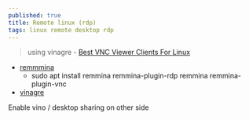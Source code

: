 ```yaml
---
published: true
title: Remote linux (rdp)
tags: linux remote desktop rdp
---
```

> using vinagre - [Best VNC Viewer Clients For Linux](https://www.poftut.com/best-vnc-viewer-clients-linux/)

- [remmmina](https://remmina.org/)
	- sudo apt install remmina remmina-plugin-rdp remmina remmina-plugin-vnc
- [vinagre](https://wiki.gnome.org/Apps/Vinagre)

Enable vino / desktop sharing on other side
